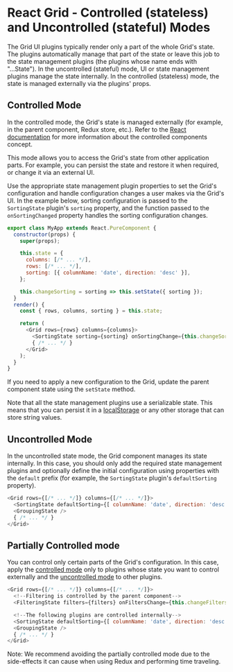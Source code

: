 # React Grid - Controlled (stateless) and Uncontrolled (stateful) Modes

The Grid UI plugins typically render only a part of the whole Grid's state. The plugins automatically manage that part of the state or leave this job to the state management plugins (the plugins whose name ends with "...State"). In the uncontrolled (stateful) mode, UI or state management plugins manage the state internally. In the controlled (stateless) mode, the state is managed externally via the plugins' props.

## Controlled Mode

In the controlled mode, the Grid's state is managed externally (for example, in the parent component, Redux store, etc.). Refer to the [React documentation](https://facebook.github.io/react/docs/forms.html#controlled-components) for more information about the controlled components concept.

This mode allows you to access the Grid's state from other application parts. For example, you can persist the state and restore it when required, or change it via an external UI.

Use the appropriate state management plugin properties to set the Grid's configuration and handle configuration changes a user makes via the Grid's UI. In the example below, sorting configuration is passed to the `SortingState` plugin's `sorting` property, and the function passed to the `onSortingChanged` property handles the sorting configuration changes.

```js
export class MyApp extends React.PureComponent {
  constructor(props) {
    super(props);

    this.state = {
      columns: [/* ... */],
      rows: [/* ... */],
      sorting: [{ columnName: 'date', direction: 'desc' }],
    };

    this.changeSorting = sorting => this.setState({ sorting });
  }
  render() {
    const { rows, columns, sorting } = this.state;

    return (
      <Grid rows={rows} columns={columns}>
        <SortingState sorting={sorting} onSortingChange={this.changeSorting} />
        { /* ... */ }
      </Grid>
    );
  }
}
```

If you need to apply a new configuration to the Grid, update the parent component state using the `setState` method.

Note that all the state management plugins use a serializable state. This means that you can persist it in a [localStorage](https://developer.mozilla.org/en/docs/Web/API/Window/localStorage) or any other storage that can store string values.

## Uncontrolled Mode

In the uncontrolled state mode, the Grid component manages its state internally. In this case, you should only add the required state management plugins and optionally define the initial configuration using properties with the `default` prefix (for example, the `SortingState` plugin's `defaultSorting` property).

```js
<Grid rows={[/* ... */]} columns={[/* ... */]}>
  <SortingState defaultSorting={[ columnName: 'date', direction: 'desc' ]} />
  <GroupingState />
  { /* ... */ }
</Grid>
```

## Partially Controlled mode

You can control only certain parts of the Grid's configuration. In this case, apply the [controlled mode](#controlled-mode) only to plugins whose state you want to control externally and the [uncontrolled mode](#uncontrolled-mode) to other plugins.

```js
<Grid rows={[/* ... */]} columns={[/* ... */]}>
  <!--Filtering is controlled by the parent component-->
  <FilteringState filters={filters} onFiltersChange={this.changeFilters}/>

  <!--The following plugins are controlled internally-->
  <SortingState defaultSorting={[ columnName: 'date', direction: 'desc' ]} />
  <GroupingState />
  { /* ... */ }
</Grid>
```

Note: We recommend avoiding the partially controlled mode due to the side-effects it can cause when using Redux and performing time traveling.
